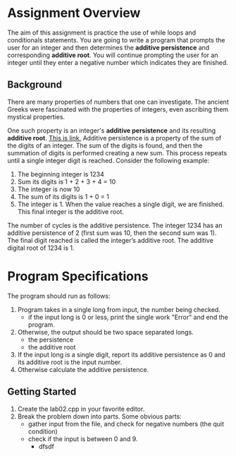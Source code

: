 # Assignment Overview

The aim of this assignment is practice the use of while loops and conditionals statements. You are going to write a program that prompts the user for an integer and then determines the **additive persistence** and corresponding **additive root**. You will continue prompting the user for an integer until they enter a negative number which indicates they are finished.

## Background

There are many properties of numbers that one can investigate. The ancient Greeks were fascinated with the properties of integers, even ascribing them mystical properties.

One such property is an integer's **additive persistence** and its resulting **additive root**. [This is link.](http://mathworld.wolfram.com/AdditivePersistence.html) Additive persistence is a property of the sum of the digits of an integer. The sum of the digits is found, and then the summation of digits is performed creating a new sum. This process repeats until a single integer digit is reached. Consider the following example:

1. The beginning integer is 1234
2. Sum its digits is 1 + 2 + 3 + 4 = 10
3. The integer is now 10
4. The sum of its digits is 1 + 0 = 1
5. The integer is 1. When the value reaches a single digit, we are finished. This final integer is the additive root.

The number of cycles is the additive persistence. The integer 1234 has an additive persistence of 2 (first sum was 10, then the second sum was 1). The final digit reached is called the integer’s additive root. The additive digital root of 1234 is 1.

# Program Specifications

The program should run as follows:

1. Program takes in a single long from input, the number being checked.
   - if the input long is 0 or less, print the single work "Error" and end the program.
2. Otherwise, the output should be two space separated longs.
   - the persistence
   - the additive root
3. If the input long is a single digit, report its additive persistence as 0 and its additive root is the input number.
4. Otherwise calculate the additive persistence.

## Getting Started

1. Create the lab02.cpp in your favorite editor.
2. Break the problem down into parts. Some obvious parts:
   - gather input from the file, and check for negative numbers (the quit condition)
   - check if the input is between 0 and 9.
      - dfsdf
